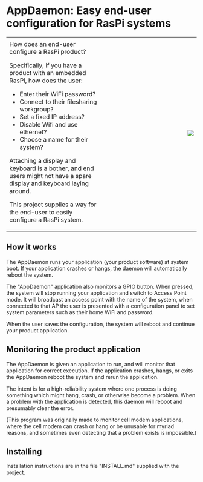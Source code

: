 # AppDaemon: Easy end-user configuration for RasPi systems

<table>
<tbody>
<tr><td style="width: 50%"></td><td style="width: 50%"></td></tr>
<tr><td>
How does an end-user configure a RasPi product?

Specifically, if you have a product with an embedded RasPi, how does the user:
- Enter their WiFi password?
- Connect to their filesharing workgroup?
- Set a fixed IP address?
- Disable Wifi and use ethernet?
- Choose a name for their system?

Attaching a display and keyboard is a bother, and end users
might not have a spare display and keyboard laying around.

This project supplies a way for the end-user to easily configure a RasPi system.

</td><td>
<img style="float: right; margin: 0px 0px 10px 10px;" src="https://cdn.hackaday.io/images/1376521605470259149.png">
</td></tr></tbody></table>

## How it works

The AppDaemon runs your application (your product software)
at system boot. If your application crashes or hangs,
the daemon will automatically reboot the system.

The "AppDaemon" application also monitors a GPIO button.
When pressed, the system will stop running your application
and switch to Access Point mode. It will broadcast an access
point with the name of the system, when connected to
that AP the user is presented with a configuration panel to
set system parameters such as their home WiFi and password.

When the user saves the configuration, the system will reboot
and continue your product application.

## Monitoring the product application

The AppDaemon is given an application to run, and will monitor that application for correct execution. If the
application crashes, hangs, or exits the AppDaemon reboot the system and rerun the application.

The intent is for a high-reliability system where one process is doing something which might hang, crash,
or otherwise become a problem. When a problem with the application is detected, this daemon will reboot and
presumably clear the error.

(This program was originally made to monitor cell modem applications, where the cell modem can crash or hang or
be unusable for myriad reasons, and sometimes even detecting that a problem exists is impossible.)

## Installing

Installation instructions are in the file "INSTALL.md" supplied with the project.